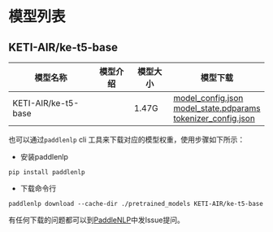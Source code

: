 #  模型列表

## KETI-AIR/ke-t5-base

| 模型名称 | 模型介绍 | 模型大小  | 模型下载 |
| --- | --- | --- | --- |
|KETI-AIR/ke-t5-base|  | 1.47G | [model_config.json](https://bj.bcebos.com/paddlenlp/models/community/KETI-AIR/ke-t5-base/model_config.json)<br>[model_state.pdparams](https://bj.bcebos.com/paddlenlp/models/community/KETI-AIR/ke-t5-base/model_state.pdparams)<br>[tokenizer_config.json](https://bj.bcebos.com/paddlenlp/models/community/KETI-AIR/ke-t5-base/tokenizer_config.json) |

也可以通过`paddlenlp` cli 工具来下载对应的模型权重，使用步骤如下所示：

* 安装paddlenlp

```shell
pip install paddlenlp
```

* 下载命令行

```shell
paddlenlp download --cache-dir ./pretrained_models KETI-AIR/ke-t5-base
```

有任何下载的问题都可以到[PaddleNLP](https://github.com/PaddlePaddle/PaddleNLP)中发Issue提问。